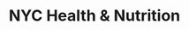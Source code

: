 ---
title: "NYC Health & Nutrition"
url: /new-york/nyc-health-und-nutrition/
shop: Nahrungsergänzung
---